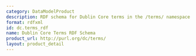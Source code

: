 ```yaml
---
category: DataModelProduct
description: RDF schema for Dublin Core terms in the /terms/ namespace.
format: rdfxml
id: dc.terms_rdf
name: Dublin Core Terms RDF Schema
product_url: http://purl.org/dc/terms/
layout: product_detail
---
```

